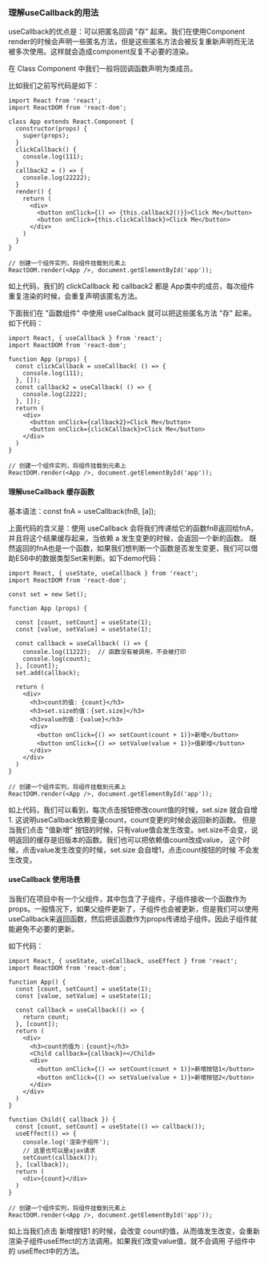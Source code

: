 ### 理解useCallback的用法

  useCallback的优点是：可以把匿名回调 "存" 起来。我们在使用Component render的时候会声明一些匿名方法，但是这些匿名方法会被反复重新声明而无法被多次使用。这样就会造成component反复不必要的渲染。

  在 Class Component 中我们一般将回调函数声明为类成员。

  比如我们之前写代码是如下：
```
import React from 'react';
import ReactDOM from 'react-dom';

class App extends React.Component {
  constructor(props) {
    super(props);
  }
  clickCallback() {
    console.log(111);
  }
  callback2 = () => {
    console.log(22222);
  }
  render() {
    return (
      <div>
        <button onClick={() => {this.callback2()}}>Click Me</button>
        <button onClick={this.clickCallback}>Click Me</button>
      </div>
    )
  }
}

// 创建一个组件实列，将组件挂载到元素上
ReactDOM.render(<App />, document.getElementById('app'));
```
  如上代码，我们的 clickCallback 和 callback2 都是 App类中的成员，每次组件重复渲染的时候，会重复声明该匿名方法。

  下面我们在 "函数组件" 中使用 useCallback 就可以把这些匿名方法 "存" 起来。如下代码：
```
import React, { useCallback } from 'react';
import ReactDOM from 'react-dom';

function App (props) {
  const clickCallback = useCallback( () => {
    console.log(111);
  }, []);
  const callback2 = useCallback( () => {
    console.log(2222);
  }, []);
  return (
    <div>
      <button onClick={callback2}>Click Me</button>
      <button onClick={clickCallback}>Click Me</button>
    </div>
  )
}

// 创建一个组件实列，将组件挂载到元素上
ReactDOM.render(<App />, document.getElementById('app'));
```
#### 理解useCallback 缓存函数

  基本语法：const fnA = useCallback(fnB, [a]);

  上面代码的含义是：使用 useCallback 会将我们传递给它的函数fnB返回给fnA，并且将这个结果缓存起来，当依赖 a 发生变更的时候，会返回一个新的函数。
既然返回的fnA也是一个函数，如果我们想判断一个函数是否发生变更，我们可以借助ES6中的数据类型Set来判断。如下demo代码：
```
import React, { useState, useCallback } from 'react';
import ReactDOM from 'react-dom';

const set = new Set();

function App (props) {

  const [count, setCount] = useState(1);
  const [value, setValue] = useState(1);

  const callback = useCallback( () => {
    console.log(11222);  // 函数没有被调用，不会被打印
    console.log(count);
  }, [count]);
  set.add(callback);

  return (
    <div>
      <h3>count的值: {count}</h3>
      <h3>set.size的值：{set.size}</h3>
      <h3>value的值：{value}</h3>
      <div>
        <button onClick={() => setCount(count + 1)}>新增</button>
        <button onClick={() => setValue(value + 1)}>值新增</button>
      </div>
    </div>
  )
}

// 创建一个组件实列，将组件挂载到元素上
ReactDOM.render(<App />, document.getElementById('app'));
```
  如上代码，我们可以看到，每次点击按钮修改count值的时候，set.size 就会自增1. 这说明useCallback依赖变量count，count变更的时候会返回新的函数。
  但是当我们点击 "值新增" 按钮的时候，只有value值会发生改变。set.size不会变，说明返回的缓存是旧版本的函数。我们也可以把依赖值count改成value，
这个时候，点击value发生改变的时候，set.size 会自增1，点击count按钮的时候 不会发生改变。

#### useCallback 使用场景

  当我们在项目中有一个父组件，其中包含了子组件，子组件接收一个函数作为props。一般情况下，如果父组件更新了，子组件也会被更新，但是我们可以使用
useCallback来返回函数，然后把该函数作为props传递给子组件。因此子组件就能避免不必要的更新。

  如下代码：
```
import React, { useState, useCallback, useEffect } from 'react';
import ReactDOM from 'react-dom';

function App() {
  const [count, setCount] = useState(1);
  const [value, setValue] = useState(1);

  const callback = useCallback(() => {
    return count;
  }, [count]);
  return (
    <div>
      <h3>count的值为：{count}</h3>
      <Child callback={callback}></Child>
      <div>
        <button onClick={() => setCount(count + 1)}>新增按钮1</button>
        <button onClick={() => setValue(value + 1)}>新增按钮2</button>
      </div>
    </div>
  )
}

function Child({ callback }) {
  const [count, setCount] = useState(() => callback());
  useEffect(() => {
    console.log('渲染子组件');
    // 这里也可以是ajax请求
    setCount(callback());
  }, [callback]);
  return (
    <div>{count}</div>
  )
}

// 创建一个组件实列，将组件挂载到元素上
ReactDOM.render(<App />, document.getElementById('app'));
```
  如上当我们点击 新增按钮1 的时候，会改变 count的值，从而值发生改变，会重新渲染子组件useEffect的方法调用。如果我们改变value值，就不会调用
子组件中的 useEffect中的方法。



